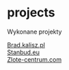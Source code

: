 # projects
Wykonane projekty

[Brad.kalisz.pl](brad.kalisz.pl) <br />
[Stanbud.eu](stanbud.eu) <br />
[Zlote-centrum.com](zlote-centrum.com)
